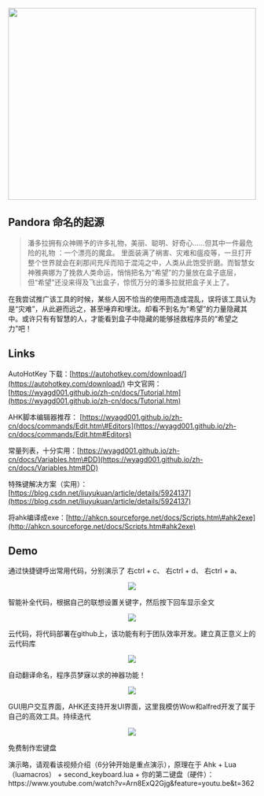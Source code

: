 <p align="center">
  <a href="https://nodejs.org/">
    <img
      src="https://github.com/dragon8github/ahk/raw/master/static/Pandorabg.png"
      width="100%"
      height="390"
    />
  </a>
</p>



## Pandora 命名的起源

> 潘多拉拥有众神赐予的许多礼物，美丽、聪明、好奇心……但其中一件最危险的礼物 ：一个漂亮的魔盒。
> 里面装满了祸害、灾难和瘟疫等，一旦打开整个世界就会在刹那间充斥而陷于混沌之中，人类从此饱受折磨。而智慧女神雅典娜为了挽救人类命运，悄悄把名为“希望”的力量放在盒子底层，但“希望”还没来得及飞出盒子，惊慌万分的潘多拉就把盒子关上了。

在我尝试推广该工具的时候，某些人因不恰当的使用而造成混乱，误将该工具认为是“灾难”，从此避而远之，甚至唾弃和埋汰。却看不到名为“希望”的力量隐藏其中。或许只有有智慧的人，才能看到盒子中隐藏的能够拯救程序员的“希望之力”吧！





## Links

AutoHotKey 下载：[https://autohotkey.com/download/](https://autohotkey.com/download/)
中文官网：[https://wyagd001.github.io/zh-cn/docs/Tutorial.htm](https://wyagd001.github.io/zh-cn/docs/Tutorial.htm)

AHK脚本编辑器推荐： [https://wyagd001.github.io/zh-cn/docs/commands/Edit.htm\#Editors](https://wyagd001.github.io/zh-cn/docs/commands/Edit.htm#Editors)

常量列表，十分实用：[https://wyagd001.github.io/zh-cn/docs/Variables.htm\#DD](https://wyagd001.github.io/zh-cn/docs/Variables.htm#DD)

特殊键解决方案（实用）：[https://blog.csdn.net/liuyukuan/article/details/5924137](https://blog.csdn.net/liuyukuan/article/details/5924137)

将ahk编译成exe：[http://ahkcn.sourceforge.net/docs/Scripts.htm\#ahk2exe](http://ahkcn.sourceforge.net/docs/Scripts.htm#ahk2exe)



## Demo
<p>通过快捷键呼出常用代码，分别演示了 右ctrl + c、 右ctrl + d、 右ctrl + a、</p>
<p align="center">
  <a href="https://nodejs.org/">
    <img
      src="https://github.com/dragon8github/ahk/raw/master/static/通过快捷键呼出常用代码.gif"
    />
  </a>
</p>

<p>智能补全代码，根据自己的联想设置关键字，然后按下回车显示全文</p>
<p align="center">
  <a href="https://nodejs.org/">
    <img
      src="https://github.com/dragon8github/ahk/raw/master/static/智能补全代码.gif"
    />
  </a>
</p>

<p>云代码，将代码部署在github上，该功能有利于团队效率开发。建立真正意义上的云代码库</p>
<p align="center">
  <a href="https://nodejs.org/">
    <img
      src="https://github.com/dragon8github/ahk/raw/master/static/云代码.gif"
    />
  </a>
</p>

<p>自动翻译命名，程序员梦寐以求的神器功能！</p>
<p align="center">
  <a href="https://nodejs.org/">
    <img
      src="https://github.com/dragon8github/ahk/raw/master/static/自动翻译命名.gif"
    />
  </a>
</p>

<p>GUI用户交互界面，AHK还支持开发UI界面，这里我模仿Wow和alfred开发了属于自己的高效工具。持续迭代</p>
<p align="center">
  <a href="https://nodejs.org/">
    <img
      src="https://github.com/dragon8github/ahk/raw/master/static/GUI.png"
    />
  </a>
</p>

<p>免费制作宏键盘</p>
<p>
  演示略，请观看该视频介绍（6分钟开始是重点演示），原理在于 Ahk + Lua（luamacros） + second_keyboard.lua + 你的第二键盘（硬件）：
  https://www.youtube.com/watch?v=Arn8ExQ2Gjg&feature=youtu.be&t=362
</p>